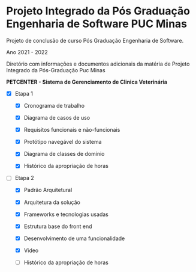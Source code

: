# Projeto Integrado da Pós Graduação Engenharia de Software PUC Minas

Projeto de conclusão de curso Pós Graduação Engenharia de Software.

Ano 2021 - 2022

Diretório com informações e documentos adicionais da matéria de Projeto Integrado da Pós-Graduação Puc Minas 

**PETCENTER - Sistema de Gerenciamento de Clinica Veterinária**
 - [x] Etapa 1
 
     - [x] Cronograma de trabalho
 
     - [x] Diagrama de casos de uso
 
     - [x] Requisitos funcionais e não-funcionais
 
     - [x] Protótipo navegável do sistema
 
     - [x] Diagrama de classes de domínio
     
     - [x] Histórico da apropriação de horas
     
    
  - [ ] Etapa 2
 
     - [x] Padrão Arquitetural
 
     - [x] Arquitetura da solução
 
     - [x] Frameworks e tecnologias usadas
 
     - [x] Estrutura base do front end
 
     - [x] Desenvolvimento de uma funcionalidade
     
     - [x] Video

     - [ ] Histórico da apropriação de horas


 
 
